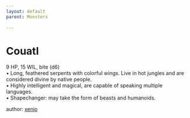 ```yaml
---
layout: default
parent: Monsters 
   
--- 
```

# Couatl
9 HP, 15 WIL, bite (d6)  
• Long, feathered serpents with colorful wings.   Live in hot jungles and are considered divine by native people.  
• Highly intelligent and magical, are capable of speaking multiple languages.  
• Shapechanger: may take the form of beasts and humanoids.  




author: [xenio](https://xenioinabottle.blogspot.com/2021/02/classic-monsters-for-cairnito-part-1.html) 


